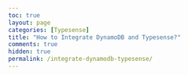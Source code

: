 ```yaml
---
toc: true
layout: page
categories: [Typesense]
title: "How to Integrate DynamoDB and Typesense?"
comments: true
hidden: true
permalink: /integrate-dynamodb-typesense/
---
```

